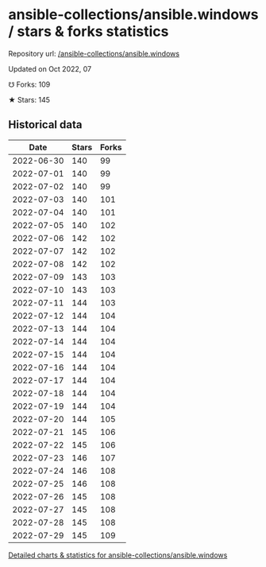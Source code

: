 # ansible-collections/ansible.windows / stars & forks statistics

Repository url: [/ansible-collections/ansible.windows](https://github.com/ansible-collections/ansible.windows)

Updated on Oct 2022, 07

☋ Forks: 109

★ Stars: 145

## Historical data
| Date | Stars | Forks |
|------|-------|-------|
| 2022-06-30 | 140 | 99 | 
| 2022-07-01 | 140 | 99 | 
| 2022-07-02 | 140 | 99 | 
| 2022-07-03 | 140 | 101 | 
| 2022-07-04 | 140 | 101 | 
| 2022-07-05 | 140 | 102 | 
| 2022-07-06 | 142 | 102 | 
| 2022-07-07 | 142 | 102 | 
| 2022-07-08 | 142 | 102 | 
| 2022-07-09 | 143 | 103 | 
| 2022-07-10 | 143 | 103 | 
| 2022-07-11 | 144 | 103 | 
| 2022-07-12 | 144 | 104 | 
| 2022-07-13 | 144 | 104 | 
| 2022-07-14 | 144 | 104 | 
| 2022-07-15 | 144 | 104 | 
| 2022-07-16 | 144 | 104 | 
| 2022-07-17 | 144 | 104 | 
| 2022-07-18 | 144 | 104 | 
| 2022-07-19 | 144 | 104 | 
| 2022-07-20 | 144 | 105 | 
| 2022-07-21 | 145 | 106 | 
| 2022-07-22 | 145 | 106 | 
| 2022-07-23 | 146 | 107 | 
| 2022-07-24 | 146 | 108 | 
| 2022-07-25 | 146 | 108 | 
| 2022-07-26 | 145 | 108 | 
| 2022-07-27 | 145 | 108 | 
| 2022-07-28 | 145 | 108 | 
| 2022-07-29 | 145 | 109 | 


[Detailed charts & statistics for ansible-collections/ansible.windows](https://reviewgithub.com/rep/ansible-collections/ansible.windows)

